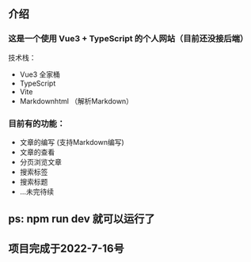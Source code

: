 ## 介绍
### 这是一个使用 Vue3 + TypeScript 的个人网站（目前还没接后端）
技术栈：
+ Vue3 全家桶
+ TypeScript
+ Vite
+ Markdownhtml （解析Markdown）
### 目前有的功能：
+ 文章的编写 (支持Markdown编写)
+ 文章的查看
+ 分页浏览文章
+ 搜索标签
+ 搜索标题
+ ...未完待续
## ps: npm run dev 就可以运行了
## 项目完成于2022-7-16号
